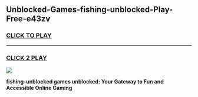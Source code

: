 
## Unblocked-Games-fishing-unblocked-Play-Free-e43zv
<h3>
<a href="https://premium76.site?title=fishing-unblocked&ref=12A">CLICK TO PLAY</a></h3>
<hr>

<h3>
<a href="https://premium76.site?title=fishing-unblocked&ref=12A">CLICK 2 PLAY</a>
  
</h3>

<a href="https://premium76.site?title=fishing-unblocked&ref=12A"><img src="https://clearcache.store/games.png"></a>


**fishing-unblocked games unblocked: Your Gateway to Fun and Accessible Online Gaming**
